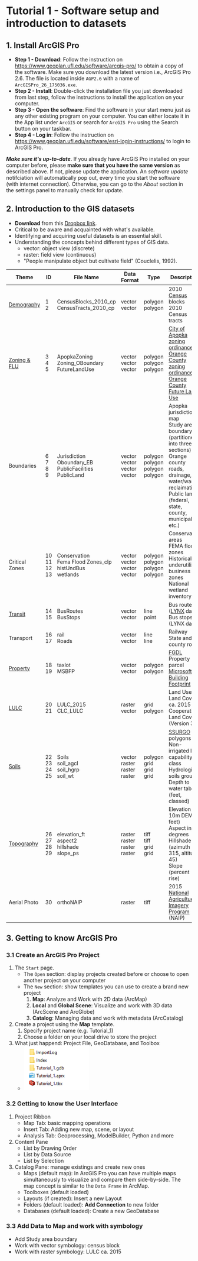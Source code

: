 # Tutorial 1 - Software setup and introduction to datasets

## 1. Install ArcGIS Pro

- **Step 1 - Download**: Follow the instruction on https://www.geoplan.ufl.edu/software/arcgis-pro/ to obtain a copy of the software. Make sure you download the latest version i.e., ArcGIS Pro 2.6. The file is located inside `AGP2.6` with a name of `ArcGISPro_26_175036.exe`.
- **Step 2 - Install**: Double-click the installation file you just downloaded from last step, follow the instructions to install the application on your computer.
- **Step 3 - Open the software**: Find the software in your start menu just as any other existing program on your computer. You can either locate it in the App list under `ArcGIS` or search for `ArcGIS Pro` using the Search button on your taskbar.
- **Step 4 - Log in**:  Follow the instruction on https://www.geoplan.ufl.edu/software/esri-login-instructions/ to login to ArcGIS Pro.

**_Make sure it's up-to-date_**. If you already have ArcGIS Pro installed on your computer before, please **make sure that you have the same version** as described above. If not, please update the application. An _software update_ notifciation will automatically pop out, every time you start the software (with internet connection). Otherwise, you can go to the _About_ section in the settings panel to manually check for update.

## 2. Introduction to the GIS datasets

- **Download** from this [Dropbox link](https://www.dropbox.com/s/wzigykb4zmsmmca/LAA6656DataFiles.zip?dl=0).
- Critical to be aware and acquainted with what's available.
- Identifying and acquiring useful datasets is an essential skill.
- Understanding the concepts behind different types of GIS data.
  - vector: object view (discrete)
  - raster: field view (continuous)
  - "People manipulate object but cultivate field" (Couclelis, 1992).

| Theme | ID | File Name            | Data Format | Type | Description                                               |
|-------|----|----------------------|-------------|------|-----------------------------------------------------------|
| [Demography](../datasets/census/census.md) | 1 <br> 2 | CensusBlocks_2010_cp <br> CensusTracts_2010_cp | vector <br> vector  | polygon <br> polygon   | 2010 [Census](https://www2.census.gov/geo/pdfs/reference/geodiagram.pdf) blocks <br> 2010 Census tracts |
| [Zoning & FLU](../datasets/zoning_flu.md) | 3 <br> 4 <br> 5 | ApopkaZoning <br> Zoning_OBoundary <br> FutureLandUse | vector <br> vector <br> vector | polygon <br> polygon <br> polygon | [City of Apopka zoning ordinance](https://library.municode.com/fl/apopka/codes/code_of_ordinances?nodeId=PTIIILADECO_ART3ZODI_S3.1GEPR) <br> [Orange County zoning ordinance](https://library.municode.com/fl/orange_county/codes/code_of_ordinances?nodeId=PTIIORCOCO_CH38ZO_ARTIVZODIESZOMA) <br> [Orange County Future Land Use](https://www.orangecountyfl.net/PlanningDevelopment/ComprehensivePlanning.aspx#.X87_PGhKj-g)                                      |
| Boundaries | 6 <br> 7 <br> 8 <br> 9 | Jurisdiction <br> Oboundary_EB <br> PublicFacilities <br> PublicLand | vector <br> vector <br> vector <br> vector | polygon <br> polygon <br> polygon <br> polygon | Apopka jurisdiction map <br> Study area boundary (partitioned into three sections) <br> Orange county roads, drainage, water/waste reclaimation <br> Public land (federal, state, county, municipal, etc.) |
| Critical Zones  | 10 <br> 11 <br> 12 <br> 13 | Conservation <br> Fema Flood Zones_clp <br> histUndBus <br> wetlands | vector <br> vector <br> vector <br> vector | polygon <br> polygon <br> polygon <br> polygon | Conservation areas <br> FEMA flood zones <br> Historically underutilized business zones <br> National wetland inventory                                      |
| [Transit](../datasets/transit.md) | 14 <br> 15 | BusRoutes <br> BusStops           | vector <br> vector   | line <br> point  | Bus routes ([LYNX](https://www.golynx.com/corporate-info/facts-glance.stml) data) <br> Bus stops (LYNX data) |
| Transport | 16 <br> 17 | rail <br> Roads | vector <br> vector | line <br> line | Railway <br> State and county roads |
| <a href="https://colab.research.google.com/drive/1dTJGRo9QLDyEhTLOQJDUw_F0UfnZUivM?authuser=1" rel="nofollow" id='property'>Property</a> | 18 <br> 19 | taxlot <br> MSBFP | vector <br> vector | polygon <br> polygon | [FGDL](https://www.fgdl.org/metadataexplorer/full_metadata.jsp?docId=%7B147B34F0-9E64-49AE-8B7F-5C4999BEC541%7D&loggedIn=false) Property parcel <br> [Microsoft Building Footprint](https://github.com/Microsoft/USBuildingFootprints) |
| [LULC](../datasets/lulc/lulc.md) | 20 <br> 21 | LULC_2015 <br> CLC_LULC | raster <br> vector    | grid <br> polygon | Land Use Land Cover ca. 2015 <br> Cooperative Land Cover (Version 3.3)|
| [Soils](../datasets/soils.md) | 22 <br> 23 <br> 24 <br> 25 | Soils <br> soil_agcl <br> soil_hgrp <br> soil_wt | vector <br> raster <br> raster <br> raster | polygon <br> grid <br> grid <br> grid | [SSURGO](https://www.nrcs.usda.gov/wps/portal/nrcs/detail/soils/survey/?cid=nrcs142p2_053627) soil polygons <br> Non-irrigated land capability class <br> Hydrologic soils group <br> Depth to water table (feet, classed)     |
| [Topography](../datasets/DEM/dem.md) | 26 <br> 27 <br> 28 <br> 29 | elevation_ft <br> aspect2 <br> hillshade <br> slope_ps | raster <br> raster <br> raster <br> raster | tiff <br> tiff <br> grid <br> grid | Elevation 10m DEM (in feet) <br> Aspect in degrees <br> Hillshade (azimuth 315, altitude 45) <br> Slope (percent rise)  |
| Aerial Photo | 30 | orthoNAIP      | raster    | tiff        | 2015 [National Agricultue Imagery Program](https://www.fsa.usda.gov/programs-and-services/aerial-photography/imagery-programs/naip-imagery/) (NAIP)   |

## 3. Getting to know ArcGIS Pro

### 3.1 Create an ArcGIS Pro Project

1. The ```Start``` page.
   - The ```Open``` section: display projects created before or choose to open another project on your computer
   - The ```New``` section: show templates you can use to create a brand new project
      1. **Map**: Analyze and Work with 2D data (ArcMap)
      2. **Local** and **Global Scene**: Visualize and work with 3D data (ArcScene and ArcGlobe)
      3. **Catalog**: Managing data and work with metadata (ArcCatalog)
2. Create a project using the **Map** template.
   1. Specify project name (e.g. Tutorial_1)
   2. Choose a folder on your local drive to store the project
3. What just happend: Project File, GeoDatabase, and Toolbox
   - ![proj_folder](images/proj_folder.png)

### 3.2 Getting to know the User Interface

1. Project Ribbon
   - Map Tab: basic mapping operations
   - Insert Tab: Adding new map, scene, or layout
   - Analysis Tab: Geoprocessing, ModelBuilder, Python and more
2. Content Pane
   - List by Drawing Order
   - List by Data Source
   - List by Selection
3. Catalog Pane: manage existings and create new ones
   - Maps (default map): In ArcGIS Pro you can have multiple maps simultaneously to visualize and compare them side-by-side. The map concept is similar to the ```Data Frame``` in ArcMap.
   - Toolboxes (default loaded)
   - Layouts (if created): Insert a new Layout
   - Folders (default loaded): **Add Connection** to new folder
   - Databases (default loaded): Create a new GeoDatabase

### 3.3 Add Data to Map and work with symbology

- Add Study area boundary
- Work with vector symbology: census block
- Work with raster symbology: LULC ca. 2015